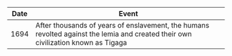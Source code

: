 |Date|Event|
|---|---|
| 1694 | After thousands of years of enslavement, the humans revolted against the lemia and created their own civilization known as Tigaga | 1723 | Recently being ruled by mercenaries and pirates (BLANK) becomes the first Prime Minister of Tigaga |
